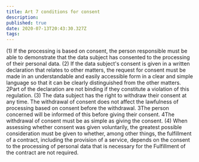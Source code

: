 ```yaml
---
title: Art 7 conditions for consent
description: 
published: true
date: 2020-07-13T20:43:30.327Z
tags: 
---
```


(1) If the processing is based on consent, the person responsible must be able to demonstrate that the data subject has consented to the processing of their personal data.
(2) If the data subject's consent is given in a written declaration that relates to other matters, the request for consent must be made in an understandable and easily accessible form in a clear and simple language so that it can be clearly distinguished from the other matters. 2Part of the declaration are not binding if they constitute a violation of this regulation.
(3) The data subject has the right to withdraw their consent at any time. The withdrawal of consent does not affect the lawfulness of processing based on consent before the withdrawal. 3The person concerned will be informed of this before giving their consent. 4The withdrawal of consent must be as simple as giving the consent.
(4) When assessing whether consent was given voluntarily, the greatest possible consideration must be given to whether, among other things, the fulfillment of a contract, including the provision of a service, depends on the consent to the processing of personal data that is necessary for the Fulfillment of the contract are not required.